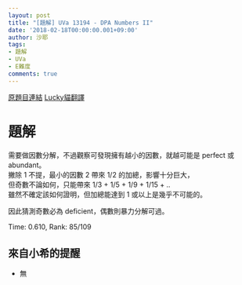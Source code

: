 ```yaml
---
layout: post
title: "[題解] UVa 13194 - DPA Numbers II"
date: '2018-02-18T00:00:00.001+09:00'
author: 沙耶
tags:
- 題解
- UVa
- E難度
comments: true
---
```


[原題目連結](https://uva.onlinejudge.org/index.php?option=com_onlinejudge&Itemid=8&category=24&page=show_problem&problem=5105)
[Lucky貓翻譯](http://luckycat.kshs.kh.edu.tw/homework/q13194.htm)

# 題解

需要做因數分解，不過觀察可發現擁有越小的因數，就越可能是 perfect 或 abundant。  
撇除 1 不提，最小的因數 2 帶來 1/2 的加總，影響十分巨大，  
但奇數不論如何，只能帶來 1/3 + 1/5 + 1/9 + 1/15 + ..  
雖然不確定該如何證明，但加總能達到 1 或以上是幾乎不可能的。

因此猜測奇數必為 deficient，偶數則暴力分解可過。

Time: 0.610, Rank: 85/109

## 來自小希的提醒

- 無